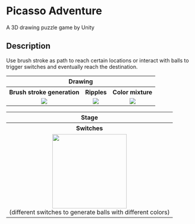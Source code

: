 # Picasso Adventure
A 3D drawing puzzle game by Unity

## Description
Use brush stroke as path to reach certain locations or interact with balls to trigger switches and eventually reach the destination.

<table>
<tr>
<th colspan="3">Drawing</th>
</tr>
<tr>
<th>Brush stroke generation</th>
<th>Ripples</th>
<th>Color mixture</th>
</tr>
<tr>
<td align="center"><img src="screenshot\draw1.gif"></td>
<td align="center"><img src="screenshot\draw2.gif"></td>
<td align="center"><img src="screenshot\draw3.gif"></td>
</tr>
</table>

<table>
<tr>
<th>Stage</th>
</tr>
<tr>
<th>Switches</th>
</tr>
<tr>
<td align="center"><img src="screenshot\stage1.gif" height="200"><br/>(different switches to generate balls with different colors)</td>
</tr>
</table>